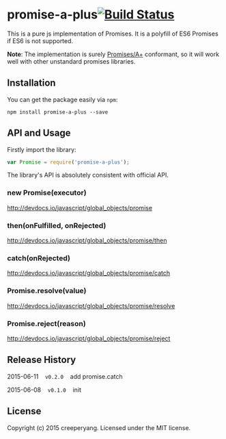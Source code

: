 # promise-a-plus[![Build Status](https://travis-ci.org/creeperyang/promise-a-plus.svg?branch=master)](https://travis-ci.org/creeperyang/promise-a-plus)

This is a pure js implementation of Promises. It is a polyfill of ES6 Promises if ES6 is not supported.

**Note**: The implementation is surely [Promises/A+](https://promisesaplus.com/) conformant, so it will work well with other unstandard promises libraries.

## Installation

You can get the package easily via `npm`:

```shell
npm install promise-a-plus --save
```

## API and Usage

Firstly import the library:

```js
var Promise = require('promise-a-plus');
```

The library's API is absolutely consistent with official API.

### new Promise(executor)

<http://devdocs.io/javascript/global_objects/promise>

### then(onFulfilled, onRejected)

<http://devdocs.io/javascript/global_objects/promise/then>

### catch(onRejected)

<http://devdocs.io/javascript/global_objects/promise/catch>


### Promise.resolve(value)

<http://devdocs.io/javascript/global_objects/promise/resolve>

### Promise.reject(reason)

<http://devdocs.io/javascript/global_objects/promise/reject>


## Release History

2015-06-11&nbsp;&nbsp;&nbsp;&nbsp;`v0.2.0`&nbsp;&nbsp;&nbsp;&nbsp;add promise.catch

2015-06-08&nbsp;&nbsp;&nbsp;&nbsp;`v0.1.0`&nbsp;&nbsp;&nbsp;&nbsp;init


## License
Copyright (c) 2015 creeperyang. Licensed under the MIT license.
